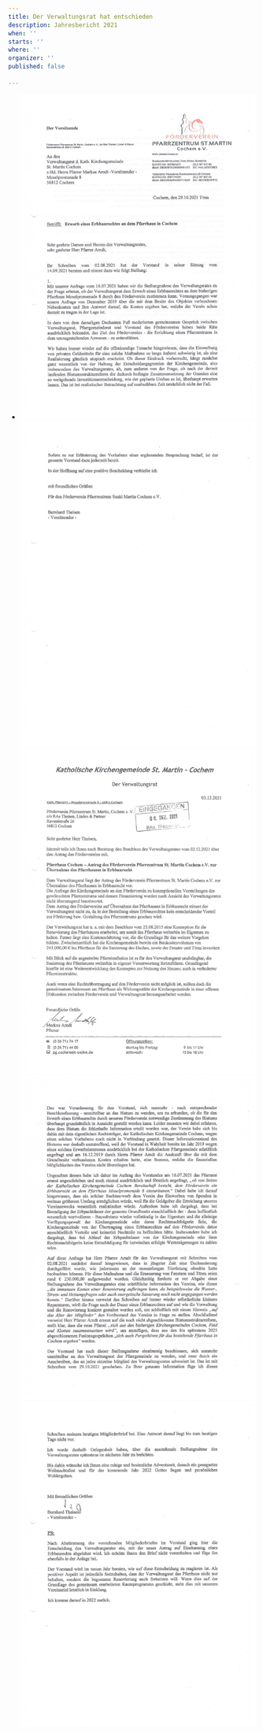 ```yaml
---
title: Der Verwaltungsrat hat entschieden
description: Jahresbericht 2021
when: ''
starts: ''
where: ''
organizer: ''
published: false

---
```

* ![](/images/forderverein-erwerb-eines-erbaurechtes-anfrage-an-den-verwaltundsrat-oktober-2021.jpg)![](/images/forderverein-antrag-an-den-verwaltungsrat-s-3.jpg)![](/images/forderverein-antwort-des-verwaltungsrates.jpg)![](/images/forderverein-jahresbericht-2021-s-2.jpg)![](/images/forderverein-jahresbericht-s-3.jpg)